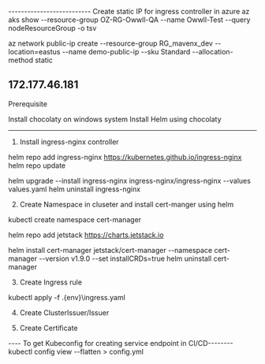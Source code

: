 
-------------------------- Create static IP for ingress controller in azure
az aks show --resource-group OZ-RG-Owwll-QA --name Owwll-Test --query nodeResourceGroup -o tsv

az network public-ip create --resource-group RG_mavenx_dev --location=eastus --name demo-public-ip --sku Standard --allocation-method static

172.177.46.181
-------------------------

Prerequisite

Install chocolaty on windows system
Install Helm using chocolaty

--------------------------------------------------

1. Install ingress-nginx controller

helm repo add ingress-nginx https://kubernetes.github.io/ingress-nginx
helm repo update

helm upgrade --install ingress-nginx ingress-nginx/ingress-nginx --values values.yaml
helm uninstall ingress-nginx


2. Create Namespace in cluseter and install cert-manger using helm

kubectl create namespace cert-manager

helm repo add jetstack https://charts.jetstack.io

helm install cert-manager jetstack/cert-manager --namespace cert-manager --version v1.9.0 --set installCRDs=true
helm uninstall cert-manager

3. Create Ingress rule

kubectl apply -f .\{env}\ingress.yaml

4. Create ClusterIssuer/Issuer

5. Create Certificate

---- To get Kubeconfig  for creating service endpoint in CI/CD--------
kubectl config view --flatten > config.yml
